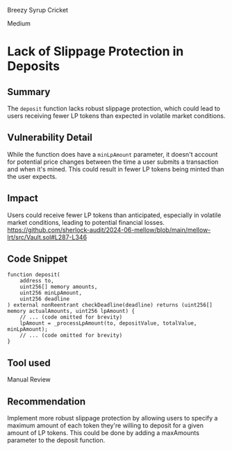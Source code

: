 Breezy Syrup Cricket

Medium

# Lack of Slippage Protection in Deposits

## Summary
The `deposit` function lacks robust slippage protection, which could lead to users receiving fewer LP tokens than expected in volatile market conditions.


## Vulnerability Detail
While the function does have a `minLpAmount` parameter, it doesn't account for potential price changes between the time a user submits a transaction and when it's mined. This could result in fewer LP tokens being minted than the user expects.


## Impact
Users could receive fewer LP tokens than anticipated, especially in volatile market conditions, leading to potential financial losses.
https://github.com/sherlock-audit/2024-06-mellow/blob/main/mellow-lrt/src/Vault.sol#L287-L346

## Code Snippet
```solidity
function deposit(
    address to,
    uint256[] memory amounts,
    uint256 minLpAmount,
    uint256 deadline
) external nonReentrant checkDeadline(deadline) returns (uint256[] memory actualAmounts, uint256 lpAmount) {
    // ... (code omitted for brevity)
    lpAmount = _processLpAmount(to, depositValue, totalValue, minLpAmount);
    // ... (code omitted for brevity)
}
```

## Tool used

Manual Review

## Recommendation
Implement more robust slippage protection by allowing users to specify a maximum amount of each token they're willing to deposit for a given amount of LP tokens. This could be done by adding a maxAmounts parameter to the deposit function.
